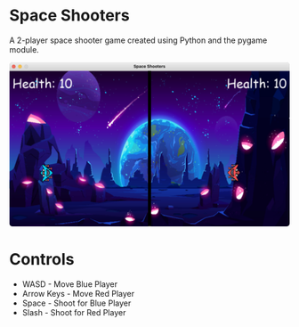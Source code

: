 # Space Shooters

A 2-player space shooter game created using Python and the pygame module.

<img src="assets/game.png"/>

# Controls

* WASD - Move Blue Player
* Arrow Keys - Move Red Player
* Space - Shoot for Blue Player
* Slash - Shoot for Red Player